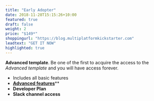 ```yaml
---
title: "Early Adopter"
date: 2018-11-28T15:15:26+10:00
featured: true
draft: false
weight: 2
price: "$149*"
shoppingurl: "https://blog.multiplatformkickstarter.com"
leadtext: "GET IT NOW"
highlighted: true
---
```


**Advanced template**. Be one of the first to acquire the access to the *Advanced template* and you will have access forever.

* Includes all basic features
* **[Advanced features](/features)****
* **Developer Plan**
* **Slack channel access**
